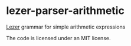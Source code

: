 # lezer-parser-arithmetic

[Lezer](https://lezer.codemirror.net/) grammar for simple arithmetic expressions

The code is licensed under an MIT license.
